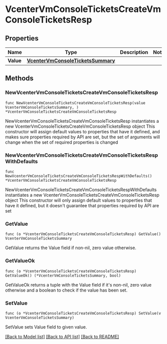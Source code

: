 # VcenterVmConsoleTicketsCreateVmConsoleTicketsResp

## Properties

Name | Type | Description | Notes
------------ | ------------- | ------------- | -------------
**Value** | [**VcenterVmConsoleTicketsSummary**](VcenterVmConsoleTicketsSummary.md) |  | 

## Methods

### NewVcenterVmConsoleTicketsCreateVmConsoleTicketsResp

`func NewVcenterVmConsoleTicketsCreateVmConsoleTicketsResp(value VcenterVmConsoleTicketsSummary, ) *VcenterVmConsoleTicketsCreateVmConsoleTicketsResp`

NewVcenterVmConsoleTicketsCreateVmConsoleTicketsResp instantiates a new VcenterVmConsoleTicketsCreateVmConsoleTicketsResp object
This constructor will assign default values to properties that have it defined,
and makes sure properties required by API are set, but the set of arguments
will change when the set of required properties is changed

### NewVcenterVmConsoleTicketsCreateVmConsoleTicketsRespWithDefaults

`func NewVcenterVmConsoleTicketsCreateVmConsoleTicketsRespWithDefaults() *VcenterVmConsoleTicketsCreateVmConsoleTicketsResp`

NewVcenterVmConsoleTicketsCreateVmConsoleTicketsRespWithDefaults instantiates a new VcenterVmConsoleTicketsCreateVmConsoleTicketsResp object
This constructor will only assign default values to properties that have it defined,
but it doesn't guarantee that properties required by API are set

### GetValue

`func (o *VcenterVmConsoleTicketsCreateVmConsoleTicketsResp) GetValue() VcenterVmConsoleTicketsSummary`

GetValue returns the Value field if non-nil, zero value otherwise.

### GetValueOk

`func (o *VcenterVmConsoleTicketsCreateVmConsoleTicketsResp) GetValueOk() (*VcenterVmConsoleTicketsSummary, bool)`

GetValueOk returns a tuple with the Value field if it's non-nil, zero value otherwise
and a boolean to check if the value has been set.

### SetValue

`func (o *VcenterVmConsoleTicketsCreateVmConsoleTicketsResp) SetValue(v VcenterVmConsoleTicketsSummary)`

SetValue sets Value field to given value.



[[Back to Model list]](../README.md#documentation-for-models) [[Back to API list]](../README.md#documentation-for-api-endpoints) [[Back to README]](../README.md)


